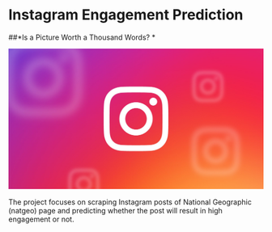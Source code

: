 # Instagram Engagement Prediction

##*Is a Picture Worth a Thousand Words? *

![Image description](instagram_logo.jpg) <br />

The project focuses on scraping Instagram posts of National Geographic (natgeo) page and predicting whether the post will result in high engagement or not. 
